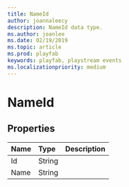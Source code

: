 ```yaml
---
title: NameId
author: joannaleecy
description: NameId data type.
ms.author: joanlee
ms.date: 02/19/2019
ms.topic: article
ms.prod: playfab
keywords: playfab, playstream events
ms.localizationpriority: medium
---
```


# NameId

## Properties

|Name|Type|Description|
| :--------------------|:-------------------|:----------------------|
|Id|String||
|Name|String||
